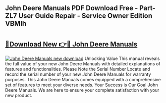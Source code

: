 ## John Deere Manuals PDF Download Free - Part-ZL7 User Guide Repair - Service Owner Edition VBMIh

# <h2><a href="http://bc95992.oget.top/?id=John+Deere+Manuals">🔗Download New 👉🔴 John Deere Manuals</a></h2>

[![John Deere Manuals new download](https://i.imgur.com/5g1atiW.png)](http://bc95992.oget.top/?id=John+Deere+Manuals)
Unlocking Value This manual reveals the full value of your new John Deere Manuals with detailed explanations of features and functionalities. Please Note the Serial Number Locate and record the serial number of your new John Deere Manuals for warranty purposes. This John Deere Manuals comes equipped with a comprehensive set of features to meet your diverse needs. Your Success is Our Goal John Deere Manuals. We are here to ensure your complete satisfaction with your new product.
